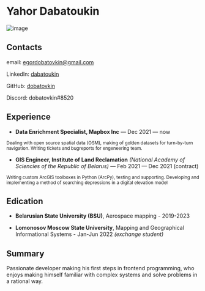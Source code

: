 # Yahor Dabatoukin

![image](https://user-images.githubusercontent.com/94719693/205724793-b4fdeb03-5a21-4974-9d92-5682419c2836.png)

## Contacts

email: [egordobatovkin@gmail.com](mailto:egordobatovkin@gmail.com)

LinkedIn: [dabatoukin](https://www.linkedin.com/in/dabatoukin/)

GitHub: [dobatovkin](https://github.com/dobatovkin)

Discord: dobatovkin#8520

## Experience

- **Data Enrichment Specialist, Mapbox Inc** — Dec 2021 — now

<sup>Dealing with open source spatial data (OSM), making of golden datasets for turn-by-turn navigation. Writing tickets and bugreports for engeneering team.</sup>

- **GIS Engineer, Institute of Land Reclamation** *(National Academy of Sciencies of the Republic of Belarus)* — Feb 2021 — Dec 2021 (contract)

<sup>Writing custom ArcGIS toolboxes in Python (ArcPy), testing and supporting. Developing and implementing a method of searching depressions in a digital elevation model</sup>

## Edication

- **Belarusian State University (BSU)**, Aerospace mapping - 2019-2023

- **Lomonosov Moscow State University**, Mapping and Geographical Informational Systems - Jan-Jun 2022 *(exchange student)*

## Summary

Passionate developer making his first steps in frontend programming, who enjoys making himself familiar with complex systems and solve problems in a rational way.
